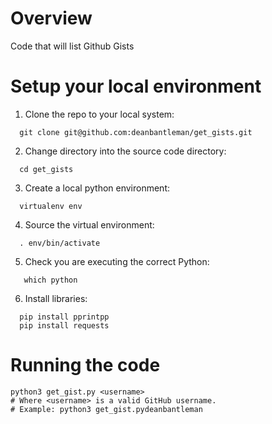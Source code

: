 # Overview
Code that will list Github Gists

# Setup your local environment

1. Clone the repo to your local system:

```
  git clone git@github.com:deanbantleman/get_gists.git
```

2. Change directory into the source code directory:

```
  cd get_gists
```

3. Create a local python environment:

```
  virtualenv env
```

4. Source the virtual environment:

```
  . env/bin/activate
```

5. Check you are executing the correct Python:

```
   which python
```

6. Install libraries:

```
  pip install pprintpp
  pip install requests
```

# Running the code

```
python3 get_gist.py <username>
# Where <username> is a valid GitHub username.
# Example: python3 get_gist.pydeanbantleman
```
